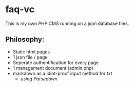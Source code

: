 # faq-vc

This is my own PHP CMS running on a json database files.

## Philosophy:

- Static html pages
- 1 json file / page
- Seperate authentification for every page
- 1 management document (admin.php)
- markdown as a idiot-proof input method for txt
  - *using Parsedown*
